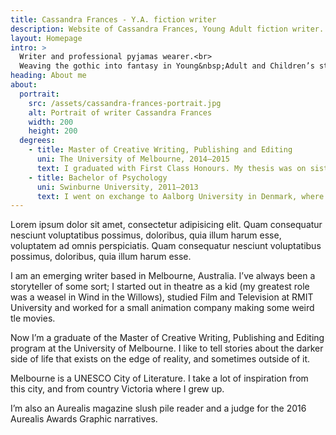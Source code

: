 ```yaml
---
title: Cassandra Frances - Y.A. fiction writer
description: Website of Cassandra Frances, Young Adult fiction writer.
layout: Homepage
intro: >
  Writer and professional pyjamas wearer.<br>
  Weaving the gothic into fantasy in Young&nbsp;Adult and Children’s stories.
heading: About me
about:
  portrait:
    src: /assets/cassandra-frances-portrait.jpg
    alt: Portrait of writer Cassandra Frances
    width: 200
    height: 200
  degrees:
    - title: Master of Creative Writing, Publishing and Editing
      uni: The University of Melbourne, 2014–2015
      text: I graduated with First Class Honours. My thesis was on sisterhood in gothic fiction.
    - title: Bachelor of Psychology
      uni: Swinburne University, 2011–2013
      text: I went on exchange to Aalborg University in Denmark, where I studied Metafiction and Twentieth-Century Literature.
---
```


Lorem ipsum dolor sit amet, consectetur adipisicing elit. Quam consequatur nesciunt voluptatibus possimus, doloribus, quia illum harum esse, voluptatem ad omnis perspiciatis. Quam consequatur nesciunt voluptatibus possimus, doloribus, quia illum harum esse.

I am an emerging writer based in Melbourne, Australia. I’ve always been a storyteller of some sort; I started out in theatre as a kid (my greatest role was a weasel in Wind in the Willows), studied Film and Television at RMIT University and worked for a small animation company making some weird tle movies.

Now I’m a graduate of the Master of Creative Writing, Publishing and Editing program at the University of Melbourne. I like to tell stories about the darker side of life that exists on the edge of reality, and sometimes outside of it.

Melbourne is a UNESCO City of Literature. I take a lot of inspiration from this city, and from country Victoria where I grew up.

I’m also an Aurealis magazine slush pile reader and a judge for the 2016 Aurealis Awards Graphic narratives.

